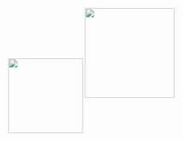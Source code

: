 <img align="center" src="https://github-readme-stats.vercel.app/api?username=domenpigeon&show_icons=true&include_all_commits=true" height="150"/>

<a href="https://github.com/domenpigeon">
  <img height="180em" src="https://github-readme-stats.vercel.app/api/top-langs/?username=ridermansb&layout=compact&langs_count=8"/>
</a>


<!--
**DomenPigeon/DomenPigeon** is a ✨ _special_ ✨ repository because its `README.md` (this file) appears on your GitHub profile.

Here are some ideas to get you started:

- 🔭 I’m currently working on ...
- 🌱 I’m currently learning ...
- 👯 I’m looking to collaborate on ...
- 🤔 I’m looking for help with ...
- 💬 Ask me about ...
- 📫 How to reach me: ...
- 😄 Pronouns: ...
- ⚡ Fun fact: ...
-->
